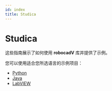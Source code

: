 ```yaml
---
id: index
title: Studica
---
```


# Studica

这些指南展示了如何使用 **robocadV** 库并提供了示例。

您可以使用适合您所选语言的示例项目：
- [Python](https://github.com/Soft-V/sample-robocad-py/tree/main/studica)
- [Java](https://github.com/Soft-V/sample-robocad4J/tree/main/studica)
- [LabVIEW](https://github.com/Soft-V/sample-robocadLV)
